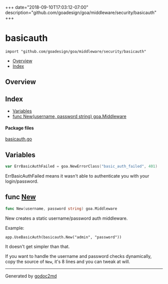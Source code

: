 +++
date="2018-09-10T17:03:12-07:00"
description="github.com/goadesign/goa/middleware/security/basicauth"
+++


# basicauth
`import "github.com/goadesign/goa/middleware/security/basicauth"`

* [Overview](#pkg-overview)
* [Index](#pkg-index)

## <a name="pkg-overview">Overview</a>



## <a name="pkg-index">Index</a>
* [Variables](#pkg-variables)
* [func New(username, password string) goa.Middleware](#New)


#### <a name="pkg-files">Package files</a>
[basicauth.go](/src/github.com/goadesign/goa/middleware/security/basicauth/basicauth.go) 



## <a name="pkg-variables">Variables</a>
``` go
var ErrBasicAuthFailed = goa.NewErrorClass("basic_auth_failed", 401)
```
ErrBasicAuthFailed means it wasn't able to authenticate you with your login/password.



## <a name="New">func</a> [New](/src/target/basicauth.go?s=559:609#L23)
``` go
func New(username, password string) goa.Middleware
```
New creates a static username/password auth middleware.

Example:


	app.UseBasicAuth(basicauth.New("admin", "password"))

It doesn't get simpler than that.

If you want to handle the username and password checks dynamically,
copy the source of `New`, it's 8 lines and you can tweak at will.








- - -
Generated by [godoc2md](https://godoc.org/github.com/davecheney/godoc2md)
